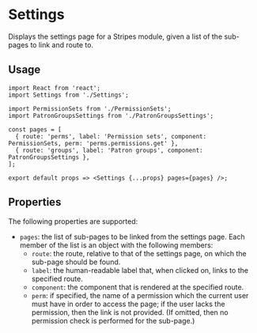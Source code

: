 # Settings

Displays the settings page for a Stripes module, given a list of the sub-pages to link and route to.

## Usage

```
import React from 'react';
import Settings from './Settings';

import PermissionSets from './PermissionSets';
import PatronGroupsSettings from './PatronGroupsSettings';

const pages = [
  { route: 'perms', label: 'Permission sets', component: PermissionSets, perm: 'perms.permissions.get' },
  { route: 'groups', label: 'Patron groups', component: PatronGroupsSettings },
];

export default props => <Settings {...props} pages={pages} />;
```

## Properties

The following properties are supported:

* `pages`: the list of sub-pages to be linked from the settings page. Each member of the list is an object with the following members:
  * `route`: the route, relative to that of the settings page, on which the sub-page should be found.
  * `label`: the human-readable label that, when clicked on, links to the specified route.
  * `component`: the component that is rendered at the specified route.
  * `perm`: if specified, the name of a permission which the current user must have in order to access the page; if the user lacks the permission, then the link is not provided. (If omitted, then no permission check is performed for the sub-page.)
	  
